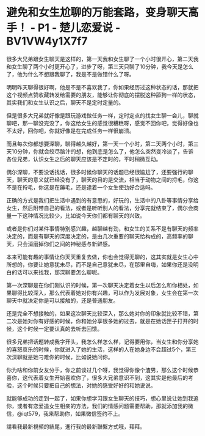# 避免和女生尬聊的万能套路，变身聊天高手！ - P1 - 楚儿恋爱说 - BV1VW4y1X7f7

很多大兄弟跟女生聊天是这样的，第一天我和女生聊了一个小时很开心，第二天我和女生聊了两个小时更开心了，进步了呀，第三天只聊了10分钟，我今天是怎么了，他为什么不想跟我聊了，我是不是做错什么了呀。

明明昨天聊得很好啊，他是不是不喜欢我了，你如果经历过这种状态的话，那就把这个视频点赞收藏转发给需要的朋友，能够让你彻底的摆脱这种舔狗一样的状态，其实我们和女生认识之后，聊天不是定时定量的。

但是很多大兄弟就好像是跟玩游戏做任务一样，定时定点的找女生聊一会儿，聊就聊吧，那一聊没完没了，你这给女生的感觉很糟糕呀，感觉不回你吧，觉得好像也不太好，回你吧，你就好像是在完成任务一样很崩溃。

而且每次你都想要深聊，聊得越久越好，第一天一个小时，第二天两个小时，第三天10分钟，你就会绞尽脑汁的想，他到底是怎么了，他怎么突然变冷淡了，告诉各位兄弟，认识女生之后的聊天应该是不定时的，平时稍微互动。

偶尔深聊，不要没话找话，很多时候你聊天的话题已经很尴尬了，还要强行的聊天，聊天的意义就已经没有了，聊天的目的是交流，相当于动物之间的捋毛，你这不是在捋毛，你这是在薅毛，还是逮着一个女生使劲好合适吗。

正确的方式是我们把生活中遇到的有意思的，好玩的，生活中的八卦等事情分享给女生，然后附带自己的看法，或者是听听别人的看法，分享完就结束了，偶尔会商量一下这种情况比较少，比如说今天你们都有聊天的兴致。

或者是你们对某件事情特别感兴趣，越聊越有劲，和女生的关系不是有聊天的频率决定的，而是有聊天的深度决定的，是由几次重要的聊天给构成的，高频率的聊天，只会消磨掉你们之间的神秘感与新鲜感。

本来可能有趣的事情让你天天重复去做，你也会觉得无聊的，这其实就是女生心中所想的，你要让她意犹未尽，而不是自己意犹未尽，在那里自嗨，如果你还是没明白的话可以来找我，那深聊要怎么聊呢。

第一次深聊是在你们刚认识的时候，第一次聊天决定着女生以后怎么和你相处，如果聊得比较深入，那么代表着她对你有兴趣，可以作为发展对象，女生会在第一次聊天中就决定你是可以接触的，还是普通朋友。

还是完全不想接触的，如果这次聊天比较深入，那么她对你的印象就比较不错，第二次是她对你有好感的时候，你和她分享很多她的过去，就是在她话匣子打开的时候，这个时候一定要认真的去听去回馈。

很多兄弟把话题转成我字开头，我怎么样怎么样，记得要用你，当女生和你分享她的喜怒哀乐的时候，你就进入了她的生活，这样的人在她身边不会超过5个，第三次深聊就是她刁难你的时候，比如说她问你。

你为啥和你前女友分手，你之前谈过几个呀，我觉得你像个渣男，那么这个时候恭喜你，这代表着女生开始喜欢你了，很多大兄弟意识不到，这其实是他最后的考验，这个时候只要把自己的想法，对她的感受好好的和她说说。

就能够成功的走到一起了，如果你想学习跟女生聊天的技巧，想心里说让她到我追你，或者有恋爱追女生相亲的方法，我们的情感问题需要帮助，那就添加我的微信，@iqt579，我来帮助你，如果微信签约不上。

請看我最新視頻的結尾，進行我的最新聯繫方式哦，拜拜。